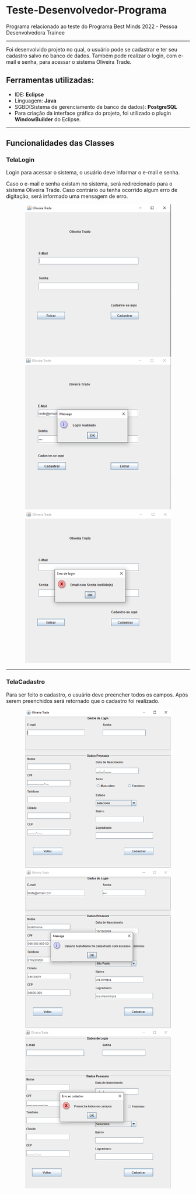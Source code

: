 # Teste-Desenvolvedor-Programa
Programa relacionado ao teste do Programa Best Minds 2022 - Pessoa Desenvolvedora Trainee
<hr>

<p>Foi desenvolvido projeto no qual, o usuário pode se cadastrar e ter seu cadastro salvo no banco de dados. Também pode realizar o login, com e-mail e senha, para acessar o sistema Oliveira Trade.</p>

<h2>Ferramentas utilizadas:</h2>
<ul>
  <li>IDE: <b>Eclipse</b></li>
  <li>Linguagem: <b>Java</b></li>
  <li>SGBD(Sistema de gerenciamento de banco de dados): <b>PostgreSQL</b></li>
  <li>Para criação da interface gráfica do projeto, foi utilizado o plugin <b>WindowBuilder</b> do Eclipse.</li>
</ul>
<hr>

<h2>Funcionalidades das Classes</h2>
<h3>TelaLogin</h3>
<p>Login para acessar o sistema, o usuário deve informar o e-mail e senha.</p>
<p>Caso o e-mail e senha existam no sistema, será redirecionado para o sistema Oliveira Trade. Caso contrário ou tenha ocorrido algum erro de digitação, será informado uma mensagem de erro.</p>

<p align="center">
    <img width="400" src="imgs/read_me/TelaLogin.png">
    <img width="400" src="imgs/read_me/TelaLogin_sucesso.png">
    <img width="400" src="imgs/read_me/TelaLogin_erro.png">
</p>  
<hr>


<h3>TelaCadastro</h3>
<p>Para ser feito o cadastro, o usuário deve preencher todos os campos. Após serem preenchidos será retornado que o cadastro foi realizado.</p>
<p align="center">
    <img width="400" src="imgs/read_me/TelaCadastro.png">
    <img width="400" src="imgs/read_me/TelaCadastro_sucesso.png">
    <img width="400" src="imgs/read_me/TelaCadastro_erro.png">
</p>  



